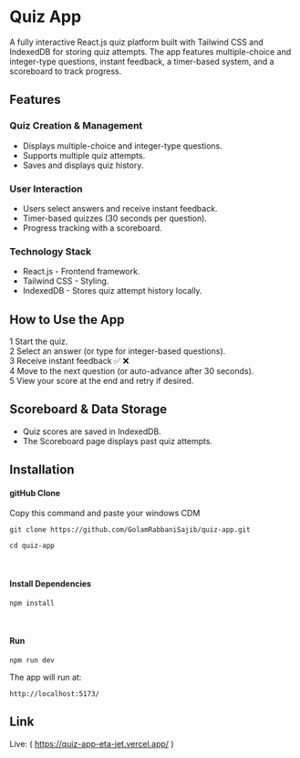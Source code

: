 # Quiz App

A fully interactive React.js quiz platform built with Tailwind CSS and IndexedDB for storing quiz attempts. The app features multiple-choice and integer-type questions, instant feedback, a timer-based system, and a scoreboard to track progress.


## Features
### Quiz Creation & Management

- Displays multiple-choice and integer-type questions.
- Supports multiple quiz attempts.
- Saves and displays quiz history.

### User Interaction

- Users select answers and receive instant feedback.
- Timer-based quizzes (30 seconds per question).
- Progress tracking with a scoreboard.

### Technology Stack

- React.js - Frontend framework.
- Tailwind CSS - Styling.
- IndexedDB - Stores quiz attempt history locally.


## How to Use the App

1️ Start the quiz.
<br>
2️ Select an answer (or type for integer-based questions).
<br>
3️ Receive instant feedback ✅ ❌
<br>
4️ Move to the next question (or auto-advance after 30 seconds).
<br>
5️ View your score at the end and retry if desired.


## Scoreboard & Data Storage

- Quiz scores are saved in IndexedDB.
- The Scoreboard page displays past quiz attempts.


## Installation

#### gitHub Clone

Copy this command and paste your windows CDM

```
git clone https://github.com/GolamRabbaniSajib/quiz-app.git

cd quiz-app
```

<br>

#### Install Dependencies

```
npm install
```

<br>

#### Run

```
npm run dev
```

The app will run at:

` http://localhost:5173/ `


## Link
Live: ( https://quiz-app-eta-jet.vercel.app/ )

